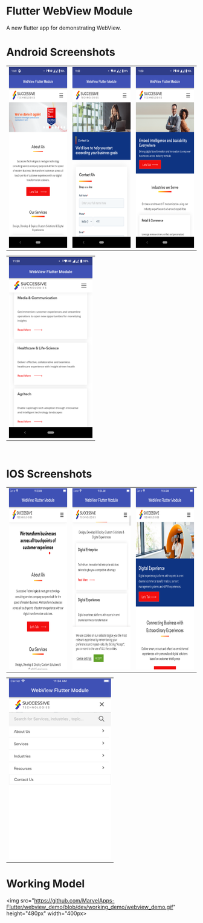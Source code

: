 # Flutter WebView Module
A new flutter app for demonstrating WebView.

# Android Screenshots

<table>
  <tr>
    <td><img src="https://github.com/MarvelApps-Flutter/webview_demo/blob/dev/screenshots/android/android1.png" height="480px"></td>
    <td><img src="https://github.com/MarvelApps-Flutter/webview_demo/blob/dev/screenshots/android/android2.png" height="480px"></td>
    <td><img src="https://github.com/MarvelApps-Flutter/webview_demo/blob/dev/screenshots/android/android3.png" height="480px"></td>
  </tr>
 </table>

<table>
  <tr>
    <td><img src="https://github.com/MarvelApps-Flutter/webview_demo/blob/dev/screenshots/android/android4.png" height="480px"></td>
    
  </tr>
 </table>

</br>

# IOS Screenshots

<table>
  <tr>
    <td><img src="https://github.com/MarvelApps-Flutter/webview_demo/blob/dev/screenshots/ios/ios1.png" height="480px"></td>
    <td><img src="https://github.com/MarvelApps-Flutter/webview_demo/blob/dev/screenshots/ios/ios2.png" height="480px"></td>
    <td><img src="https://github.com/MarvelApps-Flutter/webview_demo/blob/dev/screenshots/ios/ios3.png" height="480px"></td>
  </tr>
 </table>

<table>
  <tr>
    <td><img src="https://github.com/MarvelApps-Flutter/webview_demo/blob/dev/screenshots/ios/ios4.png" height="480px"></td>
    
  </tr>
 </table>
 
 # Working Model

  <img src="https://github.com/MarvelApps-Flutter/webview_demo/blob/dev/working_demo/webview_demo.gif" height="480px" width="400px>
    
 
 
